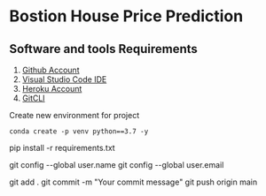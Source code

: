 # Bostion House Price Prediction

## Software and tools Requirements

1. [Github Account](https://github.com)
2. [Visual Studio Code IDE](https://code.visualstudio.com/)
3. [Heroku Account](https://www.heroku.com/)
4. [GitCLI](https://git-scm.com/downloads)

Create new environment for project

```
conda create -p venv python==3.7 -y
```

pip install -r requirements.txt


git config --global user.name
git config --global user.email

git add .
git commit -m "Your commit message"
git push origin main